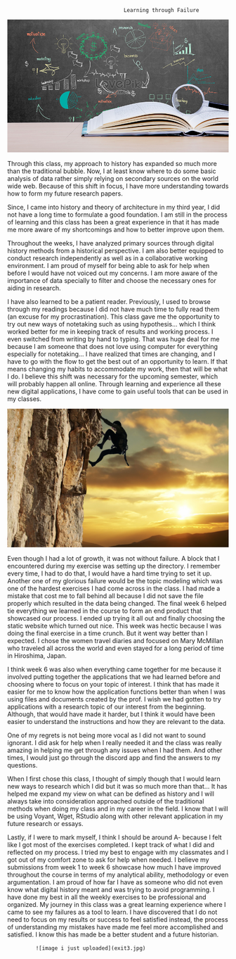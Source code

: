                                         Learning through Failure  

![image i just uploaded](exit1.jpg)

Through this class, my approach to history has expanded so much more than the traditional bubble. Now, I at least know where to do some basic analysis of data rather simply relying on secondary sources on the world wide web. Because of this shift in focus, I have more understanding towards how to form my future research papers. 

Since, I came into history and theory of architecture in my third year, I did not have a long time to formulate a good foundation. I am still in the process of learning and this class has been a great experience in that it has made me more aware of my shortcomings and how to better improve upon them.  

Throughout the weeks, I have analyzed primary sources through digital history methods from a historical perspective. I am also better equipped to conduct research independently as well as in a collaborative working environment. I am proud of myself for being able to ask for help when before I would have not voiced out my concerns. I am more aware of the importance of data specially to filter and choose the necessary ones for aiding in research. 

I have also learned to be a patient reader. Previously, I used to browse through my readings because I did not have much time to fully read them (an excuse for my procrastination). This class gave me the opportunity to try out new ways of notetaking such as using hypothesis… which I think worked better for me in keeping track of results and working process. I even switched from writing by hand to typing. That was huge deal for me because I am someone that does not love using computer for everything especially for notetaking… I have realized that times are changing, and I have to go with the flow to get the best out of an opportunity to learn. If that means changing my habits to accommodate my work, then that will be what I do. I believe this shift was necessary for the upcoming semester, which will probably happen all online. Through learning and experience all these new digital applications, I have come to gain useful tools that can be used in my classes. 

![image i just uploaded](exit2.jpg)

Even though I had a lot of growth, it was not without failure. A block that I encountered during my exercise was setting up the directory. I remember every time, I had to do that, I would have a hard time trying to set it up. Another one of my glorious failure would be the topic modeling which was one of the hardest exercises I had come across in the class. I had made a mistake that cost me to fall behind all because I did not save the file properly which resulted in the data being changed. 
The final week 6 helped tie everything we learned in the course to form an end product that showcased our process. I ended up trying it all out and finally choosing the static website which turned out nice. 
This week was hectic because I was doing the final exercise in a time crunch. But it went way better than I expected. I chose the women travel diaries and focused on Mary McMillan who traveled all across the world and even stayed for a long period of time in Hiroshima, Japan.

I think week 6 was also when everything came together for me because it involved putting together the applications that we had learned before and choosing where to focus on your topic of interest. I think that has made it easier for me to know how the application functions better than when I was using files and documents created by the prof. I wish we had gotten to try applications with a research topic of our interest from the beginning. Although, that would have made it harder, but I think it would have been easier to understand the instructions and how they are relevant to the data.  

One of my regrets is not being more vocal as I did not want to sound ignorant. I did ask for help when I really needed it and the class was really amazing in helping me get through any issues when I had them. And other times, I would just go through the discord app and find the answers to my questions. 

When I first chose this class, I thought of simply though that I would learn new ways to research which I did but it was so much more than that… It has helped me expand my view on what can be defined as history and I will always take into consideration approached outside of the traditional methods when doing my class and in my career in the field. I know that I will be using Voyant, Wget, RStudio along with other relevant application in my future research or essays.

Lastly, if I were to mark myself, I think I should be around A- because I felt like I got most of the exercises completed. I kept track of what I did and reflected on my process. I tried my best to engage with my classmates and I got out of my comfort zone to ask for help when needed. I believe my submissions from week 1 to week 6 showcase how much I have improved throughout the course in terms of my analytical ability, methodology or even argumentation. I am proud of how far I have as someone who did not even know what digital history meant and was trying to avoid programming. I have done my best in all the weekly exercises to be professional and organized. My journey in this class was a great learning experience where I came to see my failures as a tool to learn. I have discovered that I do not need to focus on my results or success to feel satisfied instead, the process of understanding my mistakes have made me feel more accomplished and satisfied. I know this has made be a better student and a future historian. 

             ![image i just uploaded](exit3.jpg)
